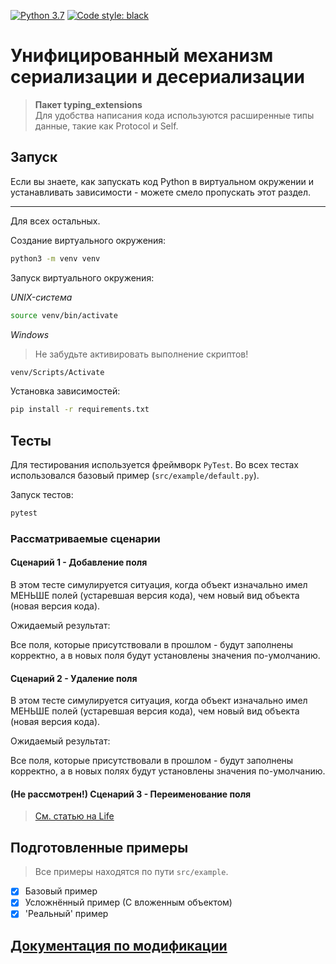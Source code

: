 [![Python 3.7](https://img.shields.io/badge/python-3.7-blue.svg)](https://www.python.org/downloads/release/python-360/)
[![Code style: black](https://img.shields.io/badge/code%20style-black-000000.svg)](https://github.com/psf/black)
# Унифицированный механизм сериализации и десериализации
> **Пакет typing_extensions**<br>Для удобства написания кода используются расширенные типы данные, такие как Protocol и Self.

## Запуск
Если вы знаете, как запускать код Python в виртуальном окружении и устанавливать зависимости - можете смело пропускать этот раздел.

<hr/>
Для всех остальных.

Создание виртуального окружения:
```bash
python3 -m venv venv
```

Запуск виртуального окружения:

*UNIX-система*
```bash
source venv/bin/activate
```

*Windows*
> Не забудьте активировать выполнение скриптов!
```bash
venv/Scripts/Activate
```

Установка зависимостей:
```bash
pip install -r requirements.txt
```

## Тесты
Для тестирования используется фреймворк `PyTest`. Во всех тестах использовался базовый пример (`src/example/default.py`).

Запуск тестов:
```bash
pytest
```

### Рассматриваемые сценарии

#### Сценарий 1 - Добавление поля
В этом тесте симулируется ситуация, когда объект изначально имел МЕНЬШЕ полей (устаревшая версия кода), чем новый вид объекта (новая версия кода).

Ожидаемый результат:

Все поля, которые присутствовали в прошлом - будут заполнены корректно, а в новых поля будут установлены значения по-умолчанию.

#### Сценарий 2 - Удаление поля
В этом тесте симулируется ситуация, когда объект изначально имел МЕНЬШЕ полей (устаревшая версия кода), чем новый вид объекта (новая версия кода).

Ожидаемый результат:

Все поля, которые присутствовали в прошлом - будут заполнены корректно, а в новых полях будут установлены значения по-умолчанию.

#### (Не рассмотрен!) Сценарий 3 - Переименование поля
> [См. статью на Life]()

## Подготовленные примеры
> Все примеры находятся по пути `src/example`.

- [x] Базовый пример
- [x] Усложнённый пример (С вложенным объектом)
- [x] 'Реальный' пример

## [Документация по модификации](./docs/Modification.md)
